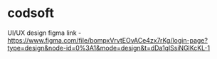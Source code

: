 # codsoft
UI/UX design
figma link - 
https://www.figma.com/file/bompxVrvtEOvACe4zx7rKg/login-page?type=design&node-id=0%3A1&mode=design&t=dDa1qlSsiNGlKcKL-1
